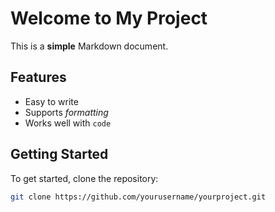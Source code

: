 # Welcome to My Project

This is a **simple** Markdown document.

## Features

- Easy to write
- Supports _formatting_
- Works well with `code`

## Getting Started

To get started, clone the repository:

```bash
git clone https://github.com/yourusername/yourproject.git
